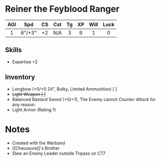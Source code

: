 # Reiner the Feyblood Ranger
 
| AGI |  Spd   | CS  | Cst | Tg  | XP  | Will | Luck |
|:---:|:------:|:---:|:---:|:---:|:---:| :---:| :---:|
|  1  | 6"/+3" | +2  | N/A |  3  |  9  | 1    | 0    |
## Skills
- Expertise +2
## Inventory
- Longbow (+0/+0 24", Bulky, Limited Ammunition) [ ]
- ~~Light Weapon [ ]~~
- Balanced Bastard Sword (+0/+1), The Enemy cannot *Counter Attack* for any reason.
- Light Armor (Rating 1)
# Notes
- Created with the Warband
- [[Chaussure]]'s Brother
- Slew an Enemy Leader outside Tripass on CT7